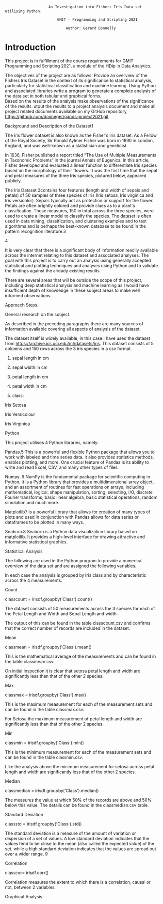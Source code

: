 						An Investigation into Fishers Iris Data set utilising Python.  

							GMIT - Programming and Scripting 2021 

								Author: Gerard Donnelly 

 

# Introduction 

This project is in fulfillment of the course requirements for GMIT Programming and Scripting 2021, a module of the HDip in Data Analytics.  

The objectives of the project are as follows: 
Provide an overview of the Fishers Iris Dataset in the context of its significance to statistical analysis, particularly for statistical classification and machine learning. 
Using Python and associated libraries write a program to generate a complete analysis of the data set in both tabular and graphical forms.  
Based on the results of the analysis make observations of the significance of the results. 
utput the results to a project analysis document and make all project related documents available on my GitHub repository, https://github.com/donneger/pands-project2021.git. 

 

Background and Description of the Dataset1 

The Iris flower dataset is also known as the Fisher’s Iris dataset. As a Fellow of the Royal Society, Sir Ronald Aylmer Fisher was born in 1890 in London, England, and was well-known as a statistician and geneticist. 

In 1936, Fisher published a report titled “The Use of Multiple Measurements in Taxonomic Problems” in the journal Annals of Eugenics. In this article, Fisher developed and evaluated a linear function to differentiate Iris species based on the morphology of their flowers. It was the first time that the sepal and petal measures of the three Iris species, pictured below, appeared publicly.  

 

 

 The Iris Dataset 2contains four features (length and width of sepals and petals) of 50 samples of three species of Iris (Iris setosa, Iris virginica and Iris versicolor). Sepals typically act as protection or support for the flower. Petals are often brightly colored and provide clues as to a plant's classification. These measures, 150 in total across the three species, were used to create a linear model to classify the species. The dataset is often used in data mining, classification, and clustering examples and to test algorithms and is perhaps the best-known database to be found in the pattern recognition literature.3 

4 

It is very clear that there is a significant body of information readily available across the internet relating to this dataset and associated analyses. The goal with this project is to carry out an analysis using generally accepted statistical and plotting techniques and analyses using Python and to validate the findings against the already existing results.   

There are several areas that will be outside the scope of this project, including deep statistical analysis and machine learning as I would have insufficient depth of knowledge in these subject areas to make well informed observations.  

Approach Steps.  

General research on the subject.  

As described in the preceding paragraphs there are many sources of information available covering all aspects of analysis of the dataset.  

The dataset itself is widely available, in this case I have used the dataset from https://archive.ics.uci.edu/ml/datasets/iris. This dataset consists of 5 columns and 150 rows across the 3 iris species in a csv format.  

1. sepal length in cm 

2. sepal width in cm 

3. petal length in cm 

4. petal width in cm 

5. class: 

Iris Setosa 

Iris Versicolour 

Iris Virginica 

 

 

 

Python 

This project utilises 4 Python libraries, namely: 

Pandas.5  This is a powerful and flexible Python package that allows you to work with labeled and time series data. It also provides statistics methods, enables plotting, and more. One crucial feature of Pandas is its ability to write and read Excel, CSV, and many other types of files. 

Numpy. 6 NumPy is the fundamental package for scientific computing in Python. It is a Python library that provides a multidimensional array object, and an assortment of routines for fast operations on arrays, including mathematical, logical, shape manipulation, sorting, selecting, I/O, discrete Fourier transforms, basic linear algebra, basic statistical operations, random simulation and much more. 

Matplotlib7 is a powerful library that allows for creation of many types of plots and used in conjunction with Pandas allows for data series or dataframes to be plotted in many ways.  

Seaborn.8 Seaborn is a Python data visualization library based on matplotlib. It provides a high-level interface for drawing attractive and informative statistical graphics. 

 

Statistical Analysis 

The following are used in the Python program to provide a numerical overview of the data set and are assigned the following variables.  

In each case the analysis is grouped by Iris class and by characteristic across the 4 measurements.  

Count  

classcount = irisdf.groupby('Class').count() 

The dataset consists of 50 measurements across the 3 species for each of the Petal Length and Width and Sepal Length and width.  

The output of this can be found in the table classcount.csv and confirms that the correct number of records are included in the dataset. 

 

Mean  

classmean = irisdf.groupby('Class').mean() 

This is the mathematical average of the measurements and can be found in the table 		classmean.csv.  

On initial inspection it is clear that setosa petal length and width are significantly less than that 	of the other 2 species.  

 

Max  

classmax = irisdf.groupby('Class').max() 

This is the maximum measurement for each of the measurement sets and can be found in the 	table classmax.csv.  

For Setosa the maximum measurement of petal length and width are significantly less than that 	of the other 2 species.  

 

Min  

classmin = irisdf.groupby('Class').min() 

This is the minimum measurement for each of the measurement sets and can be found in the 	table classmin.csv.  

Like the analysis above the minimum measurement for setosa across petal length and width 	are significantly less that of the other 2 species.  

 

 

Median  

classmedian = irisdf.groupby('Class').median() 

The measures the value at which 50% of the records are above and 50% below this value. The 	details can be found in the classmedian.csv table. 	 

	 

Standard Deviation  

classstd = irisdf.groupby('Class').std() 

The standard deviation is a measure of the amount of variation or dispersion of a set of values. A low standard deviation indicates that the values tend to be close to the mean (also called the expected value) of the set, while a high standard deviation indicates that the values are spread out over a wider range. 9 

	 

Correlation 

classcor= irisdf.corr() 

Correlation measures the extent to which there is a correlation, causal or not, between 2 	variables.  

 

 

Graphical Analysis 
